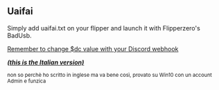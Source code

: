 ## Uaifai
Simply add uaifai.txt on your flipper and launch it with Flipperzero's BadUsb.

<ins>Remember to change $dc value with your Discord webhook<ins>

***<ins>(this is the Italian version)<ins>***

<sub>non so perchè ho scritto in inglese ma va bene così, provato su Win10 con un account Admin e funzica<sub>


